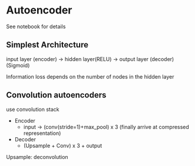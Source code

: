 #  Autoencoder

See notebook for details

## Simplest Architecture

input layer (encoder) -> hidden layer(RELU) -> output layer (decoder) (Sigmoid)

Information loss depends on the number of nodes in the hidden layer

## Convolution autoencoders

use convolution stack 

- Encoder
    - input -> (conv(stride=1)+max_pool) x 3 (finally arrive at compressed representation)
- Decoder 
    - (Upsample + Conv) x 3 + output

Upsample: deconvolution